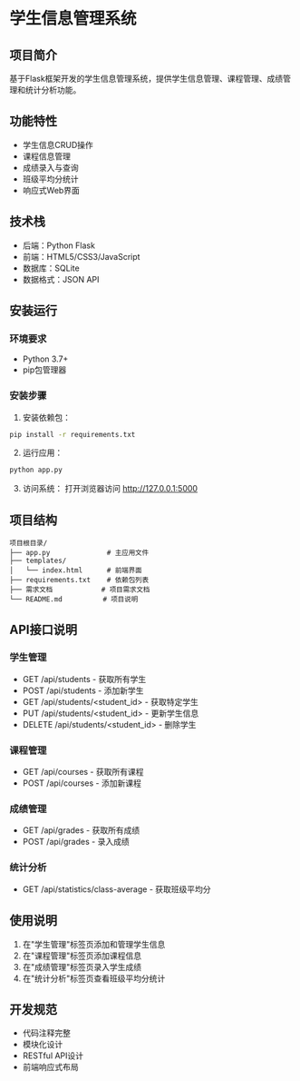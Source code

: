 # 学生信息管理系统

## 项目简介
基于Flask框架开发的学生信息管理系统，提供学生信息管理、课程管理、成绩管理和统计分析功能。

## 功能特性
- 学生信息CRUD操作
- 课程信息管理
- 成绩录入与查询
- 班级平均分统计
- 响应式Web界面

## 技术栈
- 后端：Python Flask
- 前端：HTML5/CSS3/JavaScript
- 数据库：SQLite
- 数据格式：JSON API

## 安装运行

### 环境要求
- Python 3.7+
- pip包管理器

### 安装步骤
1. 安装依赖包：
```bash
pip install -r requirements.txt
```

2. 运行应用：
```bash
python app.py
```

3. 访问系统：
打开浏览器访问 http://127.0.0.1:5000

## 项目结构
```
项目根目录/
├── app.py              # 主应用文件
├── templates/
│   └── index.html      # 前端界面
├── requirements.txt    # 依赖包列表
├── 需求文档            # 项目需求文档
└── README.md          # 项目说明
```

## API接口说明

### 学生管理
- GET /api/students - 获取所有学生
- POST /api/students - 添加新学生
- GET /api/students/<student_id> - 获取特定学生
- PUT /api/students/<student_id> - 更新学生信息
- DELETE /api/students/<student_id> - 删除学生

### 课程管理
- GET /api/courses - 获取所有课程
- POST /api/courses - 添加新课程

### 成绩管理
- GET /api/grades - 获取所有成绩
- POST /api/grades - 录入成绩

### 统计分析
- GET /api/statistics/class-average - 获取班级平均分

## 使用说明
1. 在"学生管理"标签页添加和管理学生信息
2. 在"课程管理"标签页添加课程信息
3. 在"成绩管理"标签页录入学生成绩
4. 在"统计分析"标签页查看班级平均分统计

## 开发规范
- 代码注释完整
- 模块化设计
- RESTful API设计
- 前端响应式布局